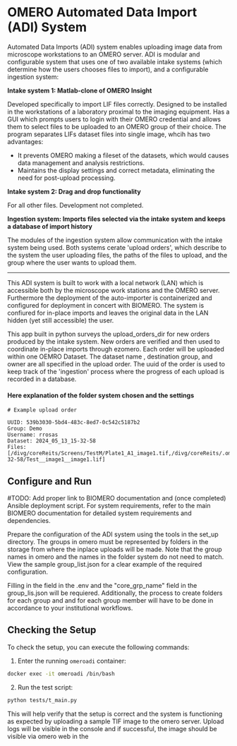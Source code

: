 # OMERO Automated Data Import (ADI) System

Automated Data Imports (ADI) system enables uploading image data from microscope workstations to an OMERO server. ADI is modular and configurable system that uses one of two available intake systems (which determine how the users chooses files to import), and a configurable ingestion system: 

**Intake system 1: Matlab-clone of OMERO Insight** 

Developed specifically to import LIF files correctly. Designed to be installed in the workstations of a laboratory proximal to the imaging equipment. Has a GUI which prompts users to login with their OMERO credential and allows them to select files to be uploaded to an OMERO group of their choice. The program separates LIFs dataset files into single image, whcih has two advantages:

- It prevents OMERO making a fileset of the datasets, which would causes data management and analysis restrictions.
- Maintains the display settings and correct metadata, eliminating the need for post-upload processing.


**Intake system 2: Drag and drop functionality**
    
For all other files. Development not completed.

**Ingestion system: Imports files selected via the intake system and keeps a database of import history**

The modules of the ingestion system allow communication with the intake system being used. Both systems cerate 'upload orders', which describe to the system the user uploading files, the paths of the files to upload, and the group where the user wants to upload them.

---
This ADI system is built to work with a local network (LAN) which is accessible both by the microscope work stations and the OMERO server. Furthermore the deployment of the auto-importer is containerized and configured for deployment in concert with BIOMERO. The system is confiured for in-place imports and leaves the original data in the LAN hidden (yet still accessible) the user. 

This app built in python surveys the upload_orders_dir for new orders produced by the intake system. New orders are verified and then used to coordinate in-place imports through ezomero. Each order will be uploaded within one OEMRO Dataset. The dataset name , destination group, and owner are all specified in the upload order. The uuid of the order is used to keep track of the 'ingestion' process where the progress of each upload is recorded in a database.

#### Here explanation of the folder system chosen and the settings
```
# Example upload order

UUID: 539b3030-5bd4-483c-8ed7-0c542c5187b2
Group: Demo
Username: rrosas
Dataset: 2024_05_13_15-32-58
Files: [/divg/coreReits/Screens/TestM/Plate1_A1_image1.tif,/divg/coreReits/.omerodata/2024/05/13/15-32-58/Test__image1__image1.lif]

```

## Configure and Run

#TODO: Add proper link to BIOMERO documentation and (once completed) Ansible deployment script.
For system requirements, refer to the main BIOMERO documentation for detailed system requirements and dependencies. 



Prepare the configuration of the ADI system using the tools in the set_up directory. The groups in omero must be represented by folders in the storage from where the inplace uploads will be made. Note that the group names in omero and the names in the folder system do not need to match. View the sample group_list.json for a clear example of the required configuration.

Filling in the field in the .env and the "core_grp_name" field in the group_lis.json will be requiered. Additionally, the process to create folders for each group and and for each group member will have to be done in accordance to your institutional workflows.


## Checking the Setup

To check the setup, you can execute the following commands:

1. Enter the running `omeroadi` container:

```bash
docker exec -it omeroadi /bin/bash
```

2. Run the test script:
```bash
python tests/t_main.py
```

This will help verify that the setup is correct and the system is functioning as expected by uploading a sample TIF image to the omero server.
Upload logs will be visible in the console and if successful, the image should be visible via omero web in the 